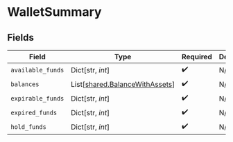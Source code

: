# WalletSummary


## Fields

| Field                                                                      | Type                                                                       | Required                                                                   | Description                                                                |
| -------------------------------------------------------------------------- | -------------------------------------------------------------------------- | -------------------------------------------------------------------------- | -------------------------------------------------------------------------- |
| `available_funds`                                                          | Dict[str, *int*]                                                           | :heavy_check_mark:                                                         | N/A                                                                        |
| `balances`                                                                 | List[[shared.BalanceWithAssets](../../models/shared/balancewithassets.md)] | :heavy_check_mark:                                                         | N/A                                                                        |
| `expirable_funds`                                                          | Dict[str, *int*]                                                           | :heavy_check_mark:                                                         | N/A                                                                        |
| `expired_funds`                                                            | Dict[str, *int*]                                                           | :heavy_check_mark:                                                         | N/A                                                                        |
| `hold_funds`                                                               | Dict[str, *int*]                                                           | :heavy_check_mark:                                                         | N/A                                                                        |